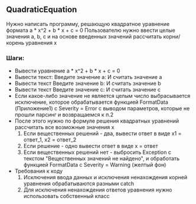 ﻿## QuadraticEquation
Нужно написать программу, решающую квадратное уравнение формата
a * x^2 + b * x + c = 0
Пользователю нужно ввести целые значения a, b, c
и на основе введенных значений рассчитать корни/корень уравнения x
### Шаги:
* Вывести уравнение a * x^2 + b * x + c = 0
* Вывести текст:
  Введите значение a:
  И считать значение a
* Вывести текст
  Введите значение b:
  И считать значение b
* Вывести текст
  Введите значение c:
  И считать значение c
* Если какое-либо значение не является целым число
  выбрасывается исключение, которое обрабатывается функцией FormatData (Приложение1)
  с Severity = Error с выводом параметров, которые не прошли парсинг
  и возвращаемся к п.2
* После этого нужно по формуле решения квадратных уравнений
  рассчитать все возможные значения x
  1) Если вещественных решений - два,
  вывести ответ в виде
  x1 = ответ_1, x2 = ответ_2
  2) Если решение - одно
  вывести ответ в виде
  x = ответ
  3) Если вещественных решений нет - выбросить Exception с текстом "Вещественных значений не найдено",
  и обработать функцией FormatData c Severity = Warning (желтый фон)
* Требования к коду
  1) Исключения ввода данных и исключения ненахождения корней уравнения обрабатываются разными catch
  2) Для исключения ненахождения ответов уравнения нужно использовать собственный класс
